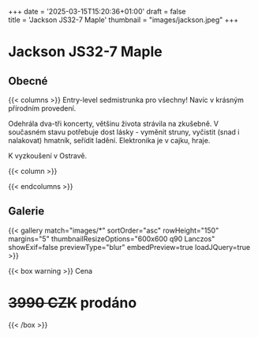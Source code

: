+++
date = '2025-03-15T15:20:36+01:00'
draft = false   
title = 'Jackson JS32-7 Maple'
thumbnail = "images/jackson.jpeg"
+++
# Jackson JS32-7 Maple 
## Obecné
{{< columns >}}
Entry-level sedmistrunka pro všechny! Navíc v krásným přírodním provedení.

Odehrála dva-tři koncerty, většinu života strávila na zkušebně. V současném stavu potřebuje dost lásky - vyměnit struny, vyčistit (snad i nalakovat) hmatník, seřídit ladění. Elektronika je v cajku, hraje.

K vyzkoušení v Ostravě.

{{< column >}}

{{< endcolumns >}}


## Galerie
{{< gallery match="images/*" sortOrder="asc" rowHeight="150" margins="5" thumbnailResizeOptions="600x600 q90 Lanczos" showExif=false previewType="blur" embedPreview=true loadJQuery=true >}}

{{< box warning >}}
Cena

# ~~3990 CZK~~ prodáno
{{< /box >}}







